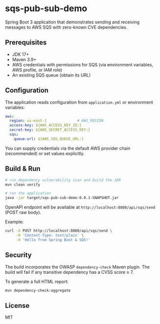 # sqs-pub-sub-demo

Spring Boot 3 application that demonstrates sending and receiving messages to AWS SQS with zero-known CVE dependencies.

## Prerequisites

* JDK 17+
* Maven 3.9+
* AWS credentials with permissions for SQS (via environment variables, AWS profile, or IAM role)
* An existing SQS queue (obtain its URL)

## Configuration

The application reads configuration from `application.yml` or environment variables:

```yaml
aws:
  region: us-east-1              # AWS_REGION
  access-key: ${AWS_ACCESS_KEY_ID:}
  secret-key: ${AWS_SECRET_ACCESS_KEY:}
  sqs:
    queue-url: ${AWS_SQS_QUEUE_URL:}
```

You can supply credentials via the default AWS provider chain (recommended) or set values explicitly.

## Build & Run

```bash
# run dependency vulnerability scan and build the JAR
mvn clean verify

# run the application
java -jar target/sqs-pub-sub-demo-0.0.1-SNAPSHOT.jar
```

OpenAPI endpoint will be available at `http://localhost:8080/api/sqs/send` (POST raw body).

Example:

```bash
curl -X POST http://localhost:8080/api/sqs/send \
     -H 'Content-Type: text/plain' \
     -d 'Hello from Spring Boot & SQS!'
```

## Security

The build incorporates the OWASP `dependency-check` Maven plugin. The build will fail if any transitive dependency has a CVSS score ≥ 7.

To generate a full HTML report:

```bash
mvn dependency-check:aggregate
```

## License

MIT

